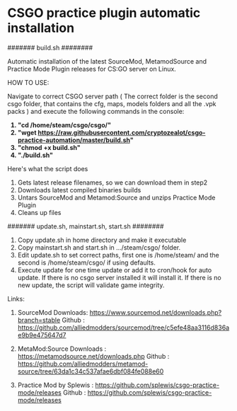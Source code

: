 <h1>CSGO practice plugin automatic installation</h1>

####### build.sh ########

Automatic installation of the latest SourceMod, MetamodSource and Practice Mode Plugin releases for CS:GO server on Linux. 

HOW TO USE:

Navigate to correct CSGO server path ( The correct folder is the second csgo folder, that contains the cfg, maps, models folders and all the .vpk packs ) and execute the following commands in the console:
<b>
1. "cd /home/steam/csgo/csgo/"
2. "wget https://raw.githubusercontent.com/cryptozealot/csgo-practice-automation/master/build.sh"
3. "chmod +x build.sh"
4. "./build.sh"
</b>

Here's what the script does
1. Gets latest release filenames, so we can download them in step2
2. Downloads latest compiled binaries builds
3. Untars SourceMod and Metamod:Source and unzips Practice Mode Plugin
4. Cleans up files

####### update.sh, mainstart.sh, start.sh ########

1. Copy update.sh in home directory and make it executable
2. Copy mainstart.sh and start.sh in .../steam/csgo/ folder.
3. Edit update.sh to set correct paths, first one is /home/steam/ and the second is /home/steam/csgo/ if using defaults.
4. Execute update for one time update or add it to cron/hook for auto update. If there is no csgo server installed it will install it. If there is no new update, the script will validate game integrity.


Links:

1. SourceMod Downloads: https://www.sourcemod.net/downloads.php?branch=stable
Github : https://github.com/alliedmodders/sourcemod/tree/c5efe48aa3116d836ae9b9e475647d7

2. MetaMod:Source Downloads : https://metamodsource.net/downloads.php
Github : https://github.com/alliedmodders/metamod-source/tree/63da1c34c537afae6dbf084fe088e60
    
3. Practice Mod by Splewis : https://github.com/splewis/csgo-practice-mode/releases
Github : https://github.com/splewis/csgo-practice-mode/releases
